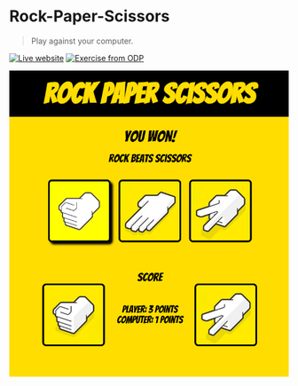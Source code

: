 # Rock-Paper-Scissors

> Play against your computer.

[![Live website](https://img.shields.io/badge/Website-Live-green)](https://raphss.github.io/Rock-Paper-Scissors/)
[![Exercise from ODP](https://img.shields.io/badge/Exercise-ODP-blue)](https://www.theodinproject.com)


<p align="center">
    <img src="game.png" alt="Rock-Paper-Scissors Game" width="600">
</p>

<!-- Markdown link & img dfn's -->
[url]: https://raphss.github.io/Rock-Paper-Scissors
[odp-url]: https://www.theodinproject.com
[npm-image]: https://img.shields.io/badge/Website-Live-green
[travis-image]: https://img.shields.io/badge/Exercise-ODP-blue
